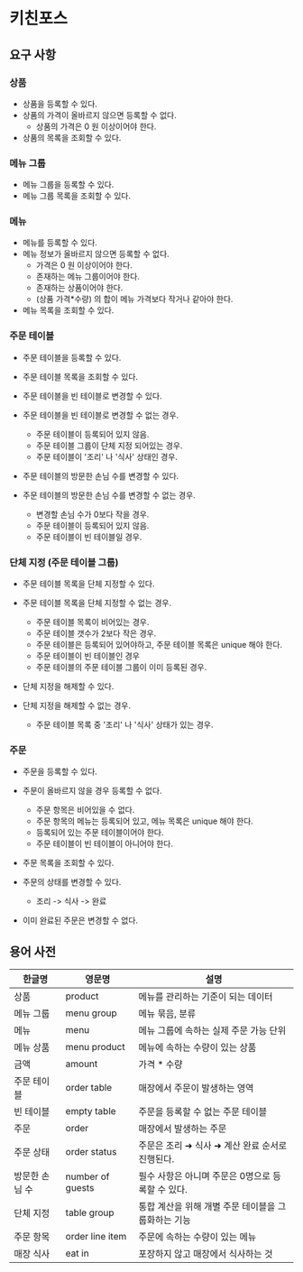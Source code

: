 # 키친포스

## 요구 사항

### 상품
* 상품을 등록할 수 있다.
* 상품의 가격이 올바르지 않으면 등록할 수 없다.
    * 상품의 가격은 0 원 이상이어야 한다.
* 상품의 목록을 조회할 수 있다.

### 메뉴 그룹
* 메뉴 그룹을 등록할 수 있다.
* 메뉴 그룹 목록을 조회할 수 있다.

### 메뉴
* 메뉴를 등록할 수 있다.
* 메뉴 정보가 올바르지 않으면 등록할 수 없다.
  * 가격은 0 원 이상이어야 한다.
  * 존재하는 메뉴 그룹이어야 한다.
  * 존재하는 상품이어야 한다.
  * (상품 가격*수량) 의 합이 메뉴 가격보다 작거나 같아야 한다.
* 메뉴 목록을 조회할 수 있다.

### 주문 테이블
* 주문 테이블을 등록할 수 있다.
* 주문 테이블 목록을 조회할 수 있다.
  
* 주문 테이블을 빈 테이블로 변경할 수 있다.
* 주문 테이블을 빈 테이블로 변경할 수 없는 경우.
  * 주문 테이블이 등록되어 있지 않음.
  * 주문 테이블 그룹이 단체 지정 되어있는 경우.
  * 주문 테이블이 '조리' 나 '식사' 상태인 경우.
  
* 주문 테이블의 방문한 손님 수를 변경할 수 있다.
* 주문 테이블의 방문한 손님 수를 변경할 수 없는 경우.
  * 변경할 손님 수가 0보다 작을 경우.
  * 주문 테이블이 등록되어 있지 않음.
  * 주문 테이블이 빈 테이블일 경우.

### 단체 지정 (주문 테이블 그룹)
* 주문 테이블 목록을 단체 지정할 수 있다.
* 주문 테이블 목록을 단체 지정할 수 없는 경우.
  * 주문 테이블 목록이 비어있는 경우.
  * 주문 테이블 갯수가 2보다 작은 경우.
  * 주문 테이블은 등록되어 있어야하고, 주문 테이블 목록은 unique 해야 한다.
  * 주문 테이블이 빈 테이블인 경우
  * 주문 테이블의 주문 테이블 그룹이 이미 등록된 경우.
  
* 단체 지정을 해제할 수 있다.
* 단체 지정을 해제할 수 없는 경우.
  * 주문 테이블 목록 중 '조리' 나 '식사' 상태가 있는 경우.

### 주문
* 주문을 등록할 수 있다. 
* 주문이 올바르지 않을 경우 등록할 수 없다.
  * 주문 항목은 비어있을 수 없다.
  * 주문 항목의 메뉴는 등록되어 있고, 메뉴 목록은 unique 해야 한다. 
  * 등록되어 있는 주문 테이블이어야 한다.
  * 주문 테이블이 빈 테이블이 아니어야 한다.

* 주문 목록을 조회할 수 있다.
* 주문의 상태를 변경할 수 있다. 
  * 조리 -> 식사 -> 완료
* 이미 완료된 주문은 변경할 수 없다.


## 용어 사전

| 한글명 | 영문명 | 설명 |
| --- | --- | --- |
| 상품 | product | 메뉴를 관리하는 기준이 되는 데이터 |
| 메뉴 그룹 | menu group | 메뉴 묶음, 분류 |
| 메뉴 | menu | 메뉴 그룹에 속하는 실제 주문 가능 단위 |
| 메뉴 상품 | menu product | 메뉴에 속하는 수량이 있는 상품 |
| 금액 | amount | 가격 * 수량 |
| 주문 테이블 | order table | 매장에서 주문이 발생하는 영역 |
| 빈 테이블 | empty table | 주문을 등록할 수 없는 주문 테이블 |
| 주문 | order | 매장에서 발생하는 주문 |
| 주문 상태 | order status | 주문은 조리 ➜ 식사 ➜ 계산 완료 순서로 진행된다. |
| 방문한 손님 수 | number of guests | 필수 사항은 아니며 주문은 0명으로 등록할 수 있다. |
| 단체 지정 | table group | 통합 계산을 위해 개별 주문 테이블을 그룹화하는 기능 |
| 주문 항목 | order line item | 주문에 속하는 수량이 있는 메뉴 |
| 매장 식사 | eat in | 포장하지 않고 매장에서 식사하는 것 |
